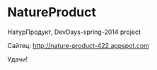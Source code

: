 NatureProduct
=============

НатурПродукт, DevDays-spring-2014 project

Сайтец: http://nature-product-422.appspot.com

Удачи!
